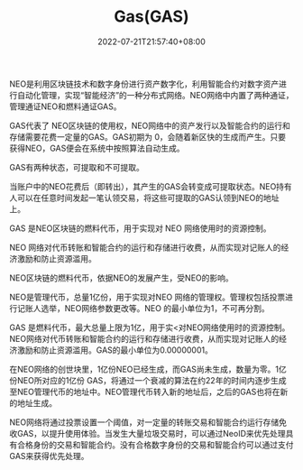 ﻿---
weight: 
title: "Gas(GAS)"
description: "NEO是利用区块链技术和数字身份进行资产数字化，利用智能合约对数字资产进行自动化管理，实现“智能经济”的一种分布式网络"
date: 2022-07-21T21:57:40+08:00
lastmod: 2022-07-21T16:45:40+08:00
draft: false
authors: ["浮尘"]
featuredImage: "gasgas.webp"
link: "https://neo.org/"
tags: ["数字代币","Gas(GAS)"]
categories: ["navigation"]
navigation: ["数字代币"]
lightgallery: true
toc: true
pinned: false
recommend: false
recommend1: false
---
NEO是利用区块链技术和数字身份进行资产数字化，利用智能合约对数字资产进行自动化管理，实现“智能经济”的一种分布式网络。NEO网络中内置了两种通证，管理通证NEO和燃料通证GAS。

GAS代表了 NEO区块链的使用权，NEO网络中的资产发行以及智能合约的运行和存储需要花费一定量的GAS。GAS初期为 0，会随着新区快的生成而产生。只要获得NEO，GAS便会在系统中按照算法自动生成。

GAS有两种状态，可提取和不可提取。

当账户中的NEO花费后（即转出），其产生的GAS会转变成可提取状态。NEO持有人可以在任意时间发起一笔认领交易，将这些可提取的GAS认领到NEO的地址上。

GAS 是NEO区块链的燃料代币，用于实现对 NEO 网络使用时的资源控制。

NEO 网络对代币转账和智能合约的运行和存储进行收费，从而实现对记账人的经济激励和防止资源滥用。

NEO区块链的燃料代币，依据NEO的发展产生，受NEO的影响。

NEO是管理代币，总量1亿份，用于实现对NEO 网络的管理权。管理权包括投票进行记账人选举，NEO网络参数更改等。NEO 的最小单位为1，不可再分割。

GAS 是燃料代币，最大总量上限为1亿，用于实<对NEO网络使用时的资源控制。NEO网络对代币转账和智能合约的运行和存储进行收费，从而实现对记账人的经济激励和防止资源滥用。GAS的最小单位为0.00000001。

在NEO网络的创世块里，1亿份NEO已经生成，而GAS尚未生成，数量为零。1亿份NEO所对应的1亿份 GAS，将通过一个衰减的算法在约22年的时间内逐步生成至NEO管理代币的地址中。NEO管理代币转入新的地址后，之后的GAS也将在新的地址生成。

NEO网络将通过投票设置一个阈值，对一定量的转账交易和智能合约运行存储免收GAS，以提升使用体验。当发生大量垃圾交易时，可以通过NeoID来优先处理具有合格身份的交易和智能合约。没有合格数字身份的交易和智能合约可以通过支付GAS来获得优先处理。